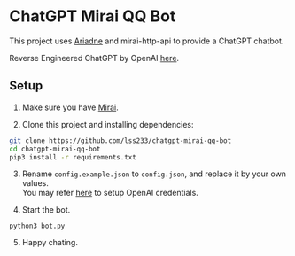 # ChatGPT Mirai QQ Bot
This project uses [Ariadne](https://github.com/GraiaProject/Ariadne) and mirai-http-api to provide a ChatGPT chatbot.   

Reverse Engineered ChatGPT by OpenAI [here](https://github.com/acheong08/ChatGPT).  

## Setup  
1. Make sure you have [Mirai](https://github.com/mamoe/mirai). 

2. Clone this project and installing dependencies:
```bash
git clone https://github.com/lss233/chatgpt-mirai-qq-bot
cd chatgpt-mirai-qq-bot
pip3 install -r requirements.txt
```

3. Rename `config.example.json` to `config.json`, and replace it by your own values.  
You may refer [here](https://github.com/acheong08/ChatGPT/tree/4a62fee7797962277b6d137b1a7ef98d9960bbb6#development) to setup OpenAI credentials.


4. Start the bot.
```
python3 bot.py
```

5. Happy chating.